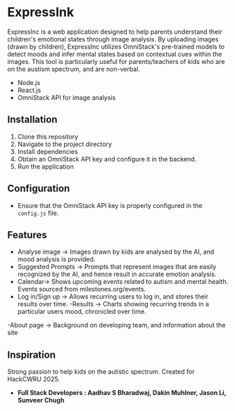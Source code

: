 # ExpressInk


ExpressInc is a web application designed to help parents understand their children's emotional states through image analysis. By uploading images (drawn by children), ExpressInc utilizes OmniStack's pre-trained models to detect moods and infer mental states based on contextual cues within the images. This tool is particularly useful for parents/teachers of kids who are on the austism spectrum, and are non-verbal. 

- Node.js
- React.js
- OmniStack API for image analysis

## Installation

1. Clone this repository
2. Navigate to the project directory
3. Install dependencies
4. Obtain an OmniStack API key and configure it in the backend.
5. Run the application

## Configuration

- Ensure that the OmniStack API key is properly configured in the `config.js` file.

## Features
- Analyse image -> Images drawn by kids are analysed by the AI, and mood analysis is provided.
- Suggested Prompts -> Prompts that represent images that are easily recognized by the AI, and hence result in accurate emotion analysis. 
- Calendar-> Shows upcoming events related to autism and mental health. Events sourced from milestones.org/events.
- Log in/Sign up -> Allows recurring users to log in, and stores their results over time.
-Results -> Charts showing recurring trends in a particular users mood, chronicled over time. 

-About page -> Background on developing team, and information about the site

## Inspiration 

Strong passion to help kids on the autistic spectrum. Created for HackCWRU 2025. 



- **Full Stack Developers : Aadhav S Bharadwaj, Dakin Muhlner, Jason Li, Sunveer Chugh**
